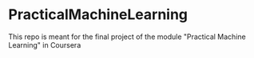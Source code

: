 # PracticalMachineLearning
This repo is meant for the final project of the module "Practical Machine Learning" in Coursera
